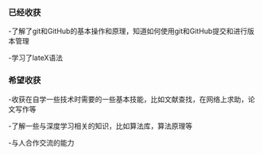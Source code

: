 ﻿### 已经收获

-了解了git和GitHub的基本操作和原理，知道如何使用git和GitHub提交和进行版本管理

-学习了lateX语法

### 希望收获

-收获在自学一些技术时需要的一些基本技能，比如文献查找，在网络上求助，论文写作等

-了解一些与深度学习相关的知识，比如算法库，算法原理等

-与人合作交流的能力